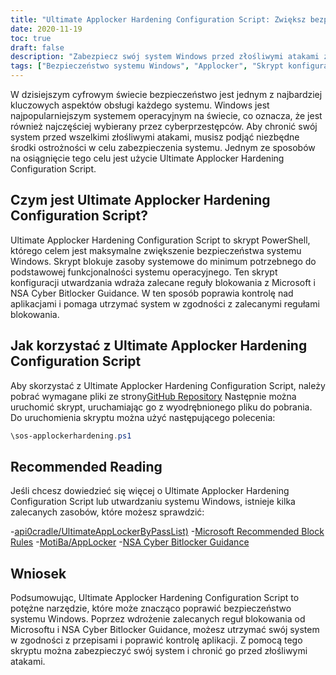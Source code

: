 ```yaml
---
title: "Ultimate Applocker Hardening Configuration Script: Zwiększ bezpieczeństwo systemu Windows"
date: 2020-11-19
toc: true
draft: false
description: "Zabezpiecz swój system Windows przed złośliwymi atakami za pomocą Ultimate Applocker Hardening Configuration Script."
tags: ["Bezpieczeństwo systemu Windows", "Applocker", "Skrypt konfiguracyjny", "Cybersecurity", "Ochrona przed złośliwym oprogramowaniem", "Zapobieganie zagrożeniom", "Skrypt PowerShell", "Zalecane przez Microsoft zasady blokowania", "Zgodność", "NSA Cyber Bitlocker Guidance", "Kontrola stosowania", "Utwardzenie systemu Windows", "Cyberzagrożenia", "Ochrona komputera", "Cyberobrona", "Bezpieczne okna", "Ultimate Applocker ByPass List", "Windows Defender", "Blokada systemu", "sos-applockerhardening.ps1"]
---
```


W dzisiejszym cyfrowym świecie bezpieczeństwo jest jednym z najbardziej kluczowych aspektów obsługi każdego systemu. Windows jest najpopularniejszym systemem operacyjnym na świecie, co oznacza, że jest również najczęściej wybierany przez cyberprzestępców. Aby chronić swój system przed wszelkimi złośliwymi atakami, musisz podjąć niezbędne środki ostrożności w celu zabezpieczenia systemu. Jednym ze sposobów na osiągnięcie tego celu jest użycie Ultimate Applocker Hardening Configuration Script.

## Czym jest Ultimate Applocker Hardening Configuration Script?

Ultimate Applocker Hardening Configuration Script to skrypt PowerShell, którego celem jest maksymalne zwiększenie bezpieczeństwa systemu Windows. Skrypt blokuje zasoby systemowe do minimum potrzebnego do podstawowej funkcjonalności systemu operacyjnego. Ten skrypt konfiguracji utwardzania wdraża zalecane reguły blokowania z Microsoft i NSA Cyber Bitlocker Guidance. W ten sposób poprawia kontrolę nad aplikacjami i pomaga utrzymać system w zgodności z zalecanymi regułami blokowania.

## Jak korzystać z Ultimate Applocker Hardening Configuration Script

Aby skorzystać z Ultimate Applocker Hardening Configuration Script, należy pobrać wymagane pliki ze strony[GitHub Repository](https://github.com/simeononsecurity/Applocker-Hardening) Następnie można uruchomić skrypt, uruchamiając go z wyodrębnionego pliku do pobrania. Do uruchomienia skryptu można użyć następującego polecenia:

```powershell
\sos-applockerhardening.ps1
```

## Recommended Reading

Jeśli chcesz dowiedzieć się więcej o Ultimate Applocker Hardening Configuration Script lub utwardzaniu systemu Windows, istnieje kilka zalecanych zasobów, które możesz sprawdzić:

-[api0cradle/UltimateAppLockerByPassList)](https://github.com/api0cradle/UltimateAppLockerByPassList)
-[Microsoft Recommended Block Rules](https://docs.microsoft.com/en-us/windows/security/threat-protection/windows-defender-application-control/microsoft-recommended-block-rules)
-[MotiBa/AppLocker](https://github.com/MotiBa/AppLocker)
-[NSA Cyber Bitlocker Guidance](https://github.com/nsacyber/AppLocker-Guidance)

## Wniosek

Podsumowując, Ultimate Applocker Hardening Configuration Script to potężne narzędzie, które może znacząco poprawić bezpieczeństwo systemu Windows. Poprzez wdrożenie zalecanych reguł blokowania od Microsoftu i NSA Cyber Bitlocker Guidance, możesz utrzymać swój system w zgodności z przepisami i poprawić kontrolę aplikacji. Z pomocą tego skryptu można zabezpieczyć swój system i chronić go przed złośliwymi atakami.
